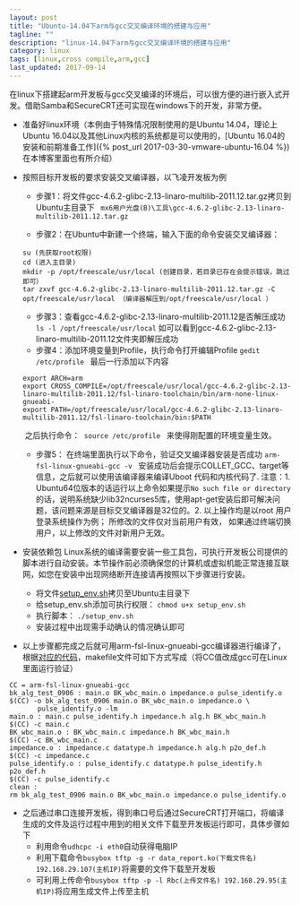 ```yaml
---
layout: post
title: "Ubuntu-14.04下arm与gcc交叉编译环境的搭建与应用"
tagline: ""
description: "linux-14.04下arm与gcc交叉编译环境的搭建与应用"
category: linux
tags: [linux,cross compile,arm,gcc]
last_updated: 2017-09-14
---
```


在linux下搭建起arm开发板与gcc交叉编译的环境后，可以很方便的进行嵌入式开发。借助Samba和SecureCRT还可实现在windows下的开发，非常方便。

+ 准备好linux环境（本例由于特殊情况限制使用的是Ubuntu 14.04，理论上 Ubuntu 16.04以及其他Linux内核的系统都是可以使用的，[Ubuntu 16.04的安装和前期准备工作]({% post_url 2017-03-30-vmware-ubuntu-16.04 %})在本博客里面也有所介绍）

+ 按照目标开发板的要求安装交叉编译器，以飞凌开发板为例

  + 步骤1：将文件gcc-4.6.2-glibc-2.13-linaro-multilib-2011.12.tar.gz拷贝到Ubuntu主目录下
    ` mx6用户光盘(B)\工具\gcc-4.6.2-glibc-2.13-linaro-multilib-2011.12.tar.gz`

  + 步骤2：在Ubuntu中新建一个终端，输入下面的命令安装交叉编译器：

  ```
  su (先获取root权限)
  cd (进入主目录) 
  mkdir -p /opt/freescale/usr/local (创建目录，若目录已存在会提示错误，跳过即可） 
  tar zxvf gcc-4.6.2-glibc-2.13-linaro-multilib-2011.12.tar.gz -C opt/freescale/usr/local （编译器解压到/opt/freescale/usr/local ）
  ```

  + 步骤3：查看gcc-4.6.2-glibc-2.13-linaro-multilib-2011.12是否解压成功
    `ls -l /opt/freescale/usr/local`
    如可以看到gcc-4.6.2-glibc-2.13-linaro-multilib-2011.12文件夹即解压成功
  + 步骤4：添加环境变量到Profile，执行命令打开编辑Profile
    `gedit /etc/profile `
    最后一行添加以下内容 
  ```
  export ARCH=arm
  export CROSS_COMPILE=/opt/freescale/usr/local/gcc-4.6.2-glibc-2.13-linaro-multilib-2011.12/fsl-linaro-toolchain/bin/arm-none-linux-gnueabi- 
  export PATH=/opt/freescale/usr/local/gcc-4.6.2-glibc-2.13-linaro-multilib-2011.12/fsl-linaro-toolchain/bin:$PATH 
  ```
  ​	之后执行命令： 
  ​	`source /etc/profile `
  ​	来使得刚配置的环境变量生效。
  + 步骤5： 在终端里面执行以下命令，验证交叉编译器安装是否成功 
    `arm-fsl-linux-gnueabi-gcc -v `
    安装成功后会提示COLLET_GCC、target等信息，之后就可以使用该编译器来编译Uboot 代码和内核代码了. 注意：1. Ubuntu64位版本的话运行以上命令如果提示`No such file or directory`的话，说明系统缺少lib32ncurses5库，使用apt-get安装后即可解决问题，该问题来源是目标交叉编译器是32位的。2. 以上操作均是以root 用户登录系统操作为例； 所修改的文件仅对当前用户有效， 如果通过终端切换用户，以上修改的文件对新用户无效。

+ 安装依赖包
  Linux系统的编译需要安装一些工具包，可执行开发板公司提供的脚本进行自动安装。本节操作前必须确保您的计算机或虚拟机能正常连接互联网，如您在安装中出现网络断开连接请再按照以下步骤进行安装。
  + 将文件[setup_env.sh]({{site.url}}/assets/other/setup_env.sh)拷贝至Ubuntu主目录下
  + 给setup_env.sh添加可执行权限： `chmod u+x setup_env.sh`
  + 执行脚本： `./setup_env.sh`
  + 安装过程中出现需手动确认的情况确认即可

+ 以上步骤都完成之后就可用arm-fsl-linux-gnueabi-gcc编译器进行编译了，根据[对应的代码]({{site.url}}/assets/other/0908.zip)，makefile文件可如下方式写成（将CC值改成gcc可在Linux里面运行验证）

```
CC = arm-fsl-linux-gnueabi-gcc
bk_alg_test_0906 : main.o BK_wbc_main.o impedance.o pulse_identify.o
$(CC) -o bk_alg_test_0906 main.o BK_wbc_main.o impedance.o \
       pulse_identify.o -lm
main.o : main.c pulse_identify.h impedance.h alg.h BK_wbc_main.h
$(CC) -c main.c
BK_wbc_main.o : BK_wbc_main.c impedance.h BK_wbc_main.h
$(CC) -c BK_wbc_main.c
impedance.o : impedance.c datatype.h impedance.h alg.h p2o_def.h
$(CC) -c impedance.c
pulse_identify.o : pulse_identify.c datatype.h pulse_identify.h p2o_def.h
$(CC) -c pulse_identify.c
clean :
rm bk_alg_test_0906 main.o BK_wbc_main.o impedance.o pulse_identify.o
```


+ 之后通过串口连接开发板，得到串口号后通过SecureCRT打开端口，将编译生成的文件及运行过程中用到的相关文件下载至开发板运行即可，具体步骤如下
  + 利用命令`udhcpc -i eth0`自动获得电脑IP
  + 利用下载命令`busybox tftp -g -r data_report.ko(下载文件名) 192.168.29.107(主机IP)`将需要的文件下载至开发板
  + 可利用上传命令`busybox tftp -p -l Rbc(上传文件名) 192.168.29.95(主机IP)`将应用生成文件上传至主机
